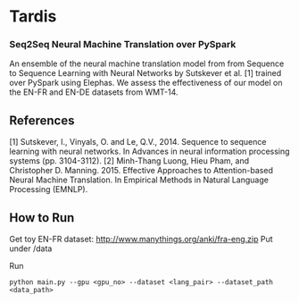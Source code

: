 # Tardis
### Seq2Seq Neural Machine Translation over PySpark

An ensemble of the neural machine translation model from from Sequence to Sequence Learning with Neural Networks by Sutskever et al. [1] trained over PySpark using Elephas. We assess the effectiveness of our model on the EN-FR and EN-DE datasets from WMT-14.

## References

[1] Sutskever, I., Vinyals, O. and Le, Q.V., 2014. Sequence to sequence learning with neural networks. In Advances in neural information processing systems (pp. 3104-3112).
[2] Minh-Thang Luong, Hieu Pham, and Christopher D. Manning. 2015. Effective Approaches to Attention-based Neural Machine Translation. In Empirical Methods in Natural Language Processing (EMNLP).

## How to Run

Get toy EN-FR dataset: http://www.manythings.org/anki/fra-eng.zip
Put under /data

Run

```
python main.py --gpu <gpu_no> --dataset <lang_pair> --dataset_path <data_path>
```
